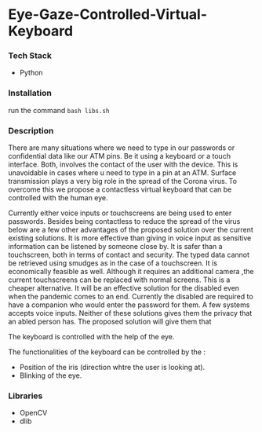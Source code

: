 # Eye-Gaze-Controlled-Virtual-Keyboard

### Tech Stack

- Python

### Installation

run the command `bash libs.sh`

### Description

There are many situations where we need to type in our passwords or confidential data like our ATM pins. Be it using a keyboard or a touch interface. Both, involves the contact of the user with the device. This is unavoidable in cases where u need to type in a pin at an ATM. Surface transmission plays a very big role in the spread of the Corona virus. To overcome this we propose a contactless virtual keyboard that can be controlled with the human eye.

Currently either voice inputs or touchscreens are being used to enter passwords. Besides being contactless to reduce the spread of the virus below are a few other advantages of the proposed solution over the current existing solutions.
It is more effective than giving in voice input as sensitive information can be listened by someone close by.
It is safer than a touchscreen, both in terms of contact and security. The typed data cannot be retrieved using smudges as in the
case of a touchscreen.
It is economically feasible as well. Although it requires an additional camera ,the current touchscreens can be replaced with normal screens. This is a cheaper alternative.
It will be an effective solution for the disabled even when the pandemic comes to an end. Currently the disabled are required to have a companion who would enter the password for them. A few systems accepts voice inputs. Neither of these solutions gives them the privacy that an abled person has. The proposed solution will give them that

The keyboard is controlled with the help of the eye.

The functionalities of the keyboard can be controlled by the :

- Position of the iris (direction whtre the user is looking at).
- Blinking of the eye.

### Libraries

- OpenCV
- dlib
